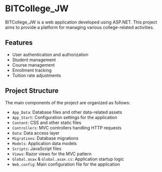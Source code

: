 BITCollege_JW
==============

BITCollege_JW is a web application developed using ASP.NET. This project aims to provide a platform for managing various college-related activities.

Features
--------

-   User authentication and authorization
-   Student management
-   Course management
-   Enrollment tracking
-   Tuition rate adjustments

Project Structure
-----------------

The main components of the project are organized as follows:

-   `App_Data`: Database files and other data-related assets
-   `App_Start`: Configuration settings for the application
-   `Content`: CSS and other static files
-   `Controllers`: MVC controllers handling HTTP requests
-   `Data`: Data access layer
-   `Migrations`: Database migrations
-   `Models`: Application data models
-   `Scripts`: JavaScript files
-   `Views`: Razor views for the MVC pattern
-   `Global.asax` & `Global.asax.cs`: Application startup logic
-   `Web.config`: Main configuration file for the application
